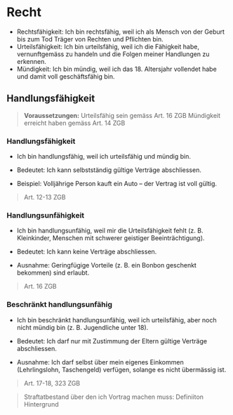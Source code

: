 # Recht

* Rechtsfähigkeit: Ich bin rechtsfähig, weil ich als Mensch von der Geburt bis zum Tod Träger von Rechten und Pflichten bin.
* Urteilsfähigkeit: Ich bin urteilsfähig, weil ich die Fähigkeit habe, vernunftgemäss zu handeln und die Folgen meiner Handlungen zu erkennen.
* Mündigkeit: Ich bin mündig, weil ich das 18. Altersjahr vollendet habe und damit voll geschäftsfähig bin.

## Handlungsfähigkeit

> **Voraussetzungen:**
> Urteilsfähig sein gemäss Art. 16 ZGB
> Mündigkeit erreicht haben gemäss Art. 14 ZGB

### Handlungsfähigkeit
* Ich bin handlungsfähig, weil ich urteilsfähig und mündig bin.

* Bedeutet: Ich kann selbstständig gültige Verträge abschliessen.
* Beispiel: Volljährige Person kauft ein Auto – der Vertrag ist voll gültig.

> Art. 12-13 ZGB

### Handlungsunfähigkeit
* Ich bin handlungsunfähig, weil mir die Urteilsfähigkeit fehlt (z. B. Kleinkinder, Menschen mit schwerer geistiger Beeinträchtigung).

* Bedeutet: Ich kann keine Verträge abschliessen.
* Ausnahme: Geringfügige Vorteile (z. B. ein Bonbon geschenkt bekommen) sind erlaubt.

> Art. 16 ZGB

### Beschränkt handlungsunfähig
* Ich bin beschränkt handlungsunfähig, weil ich urteilsfähig, aber noch nicht mündig bin (z. B. Jugendliche unter 18).

* Bedeutet: Ich darf nur mit Zustimmung der Eltern gültige Verträge abschliessen.
* Ausnahme: Ich darf selbst über mein eigenes Einkommen (Lehrlingslohn, Taschengeld) verfügen, solange es nicht übermässig ist.

> Art. 17-18, 323 ZGB



> Straftatbestand über den ich Vortrag machen muss: 
> Definiiton
> Hintergrund
> 